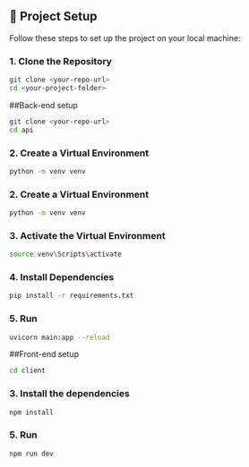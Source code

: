 ## 🔧 Project Setup

Follow these steps to set up the project on your local machine:

### 1. Clone the Repository

```bash
git clone <your-repo-url>
cd <your-project-folder>
```
##Back-end setup 
```bash
git clone <your-repo-url>
cd api
```
### 2. Create a Virtual Environment
```bash
python -m venv venv
```
### 2. Create a Virtual Environment
```bash
python -m venv venv
```

### 3. Activate the Virtual Environment
```bash
source venv\Scripts\activate
```
### 4. Install Dependencies
```bash
pip install -r requirements.txt
```
### 5. Run
```bash
uvicorn main:app --reload
```

##Front-end setup 
```bash
cd client
```
### 3. Install the dependencies
```bash
npm install
```
### 5. Run
```bash
npm run dev
```







